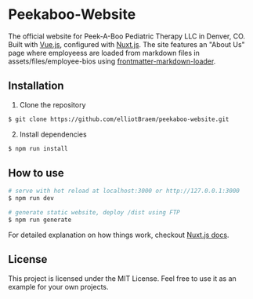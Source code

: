 # Peekaboo-Website

The official website for Peek-A-Boo Pediatric Therapy LLC in Denver, CO.
Built with [Vue.js](https://vuejs.org), configured with [Nuxt.js](https://nuxtjs.org).
The site features an "About Us" page where employeess are loaded from markdown files in assets/files/employee-bios using [frontmatter-markdown-loader](https://github.com/hmsk/frontmatter-markdown-loader).

## Installation

1. Clone the repository
``` bash
$ git clone https://github.com/elliotBraem/peekaboo-website.git
```
2. Install dependencies
``` bash
$ npm run install
```

## How to use

``` bash
# serve with hot reload at localhost:3000 or http://127.0.0.1:3000
$ npm run dev

# generate static website, deploy /dist using FTP
$ npm run generate
```

For detailed explanation on how things work, checkout [Nuxt.js docs](https://nuxtjs.org).

## License

This project is licensed under the MIT License. Feel free to use it as an example for your own projects.

